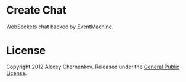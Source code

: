 # Create Chat

WebSockets chat backed by [EventMachine](https://github.com/eventmachine/eventmachine).

# License

Copyright 2012 Alexey Chernenkov.
Released under the [General Public License](http://www.gnu.org/licenses/gpl.html).

